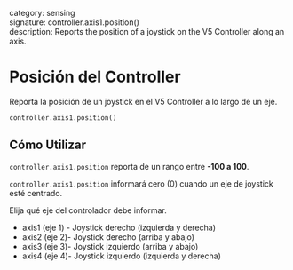 category: sensing  
signature: controller.axis1.position()  
description: Reports the position of a joystick on the V5 Controller along an axis.

# Posición del Controller
 
Reporta la posición de un joystick en el V5 Controller a lo largo de un eje.

```don
controller.axis1.position()
```

## Cómo Utilizar

`controller.axis1.position` reporta de un rango entre **-100 a 100**.

`controller.axis1.position` informará cero (0) cuando un eje de joystick esté centrado.

Elija qué eje del controlador debe informar.

* axis1 (eje 1) - Joystick derecho (izquierda y derecha)
* axis2 (eje 2)- Joystick derecho (arriba y abajo)
* axis3 (eje 3)- Joystick izquierdo (arriba y abajo)
* axis4 (eje 4)- Joystick izquierdo (izquierda y derecha)
	
<advanced>
</advanced>
